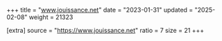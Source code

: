 +++
title = "www.jouissance.net"
date = "2023-01-31"
updated = "2025-02-08"
weight = 21323

[extra]
source = "https://www.jouissance.net"
ratio = 7
size = 21
+++
